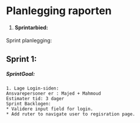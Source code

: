 # Planlegging raporten 
1. #### Sprintarbied: 
 Sprint planlegging:
## Sprint 1: 
   ##### SprintGoal:
    1. Lage Login-siden:
    Ansvarepersoner er : Majed + Mahmoud     
    Estimater tid: 3 dager 
    Sprint Backlogen:
    * Validere input field for login.
    * Add ruter to navigate user to regisration page.
